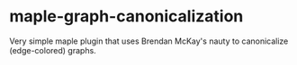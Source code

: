 # maple-graph-canonicalization
Very simple maple plugin that uses Brendan McKay's nauty to canonicalize (edge-colored) graphs.
